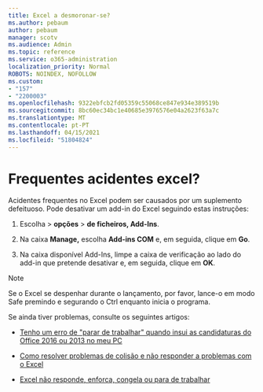 ```yaml
---
title: Excel a desmoronar-se?
ms.author: pebaum
author: pebaum
manager: scotv
ms.audience: Admin
ms.topic: reference
ms.service: o365-administration
localization_priority: Normal
ROBOTS: NOINDEX, NOFOLLOW
ms.custom:
- "157"
- "2200003"
ms.openlocfilehash: 9322ebfcb2fd05359c55068ce847e934e389519b
ms.sourcegitcommit: 8bc60ec34bc1e40685e3976576e04a2623f63a7c
ms.translationtype: MT
ms.contentlocale: pt-PT
ms.lasthandoff: 04/15/2021
ms.locfileid: "51804824"
---
```

# <a name="frequent-excel-crashes"></a>Frequentes acidentes excel?

Acidentes frequentes no Excel podem ser causados por um suplemento defeituoso. Pode desativar um add-in do Excel seguindo estas instruções:
  
1. Escolha  \> **opções** \> **de ficheiros, Add-Ins**.

2. Na caixa **Manage,** escolha **Add-ins COM** e, em seguida, clique em **Go**.

3. Na caixa disponível Add-Ins, limpe a caixa de verificação ao lado do add-in que pretende desativar e, em seguida, clique em **OK**.

> [!NOTE]
> Se o Excel se despenhar durante o lançamento, por favor, lance-o em modo Safe premindo e segurando o Ctrl enquanto inicia o programa.
  
Se ainda tiver problemas, consulte os seguintes artigos:
  
- [Tenho um erro de "parar de trabalhar" quando insui as candidaturas do Office 2016 ou 2013 no meu PC](https://support.office.com/article/52bd7985-4e99-4a35-84c8-2d9b8301a2fa.aspx)

- [Como resolver problemas de colisão e não responder a problemas com o Excel](https://support.microsoft.com/help/2758592/how-to-troubleshoot-crashing-and-not-responding-issues-with-excel)

- [Excel não responde, enforca, congela ou para de trabalhar](https://support.office.com/article/37e7d3c9-9e84-40bf-a805-4ca6853a1ff4.aspx)

